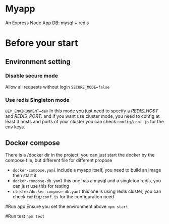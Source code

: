 # Myapp
An Express Node App 
DB: mysql + redis

# Before your start
## Environment setting
### Disable secure mode
Allow all requests without login
```SECURE_MODE=false```
### Use redis Singleton mode
```DEV_ENVIRONMENT=dev``` In this mode you just need to specify a *REDIS_HOST* and *REDIS_PORT*. and if you want use cluster mode, you need to config at least 3 hosts and ports of your cluster
you can check ```config/conf.js``` for the env keys.

## Docker compose
There is a /docker dir in the project, you can just start the docker by the compose file, but different file for different propose
- ```docker-compose.yaml``` include a myapp itself, you need to build an image then start it 
- ```docker-compose-db.yaml``` this one has a mysql and a singleton redis, you can just use this for testing
- ```cluster/docker-compose-db.yaml``` this one is using redis cluster, you can check ```config/conf.js``` for the configuration need

#Run app
Ensure you set the environment above
```npm start```

#Run test
```npm test```